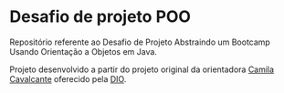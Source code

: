# Desafio de projeto POO

Repositório referente ao Desafio de Projeto Abstraindo um Bootcamp Usando Orientação a Objetos em Java.

Projeto desenvolvido a partir do projeto original da orientadora [Camila Cavalcante](https://github.com/cami-la/desafio-poo-dio) oferecido pela [DIO](https://www.dio.me/).
